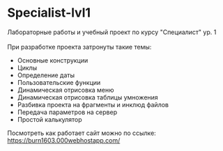 # Specialist-lvl1
Лабораторные работы и учебный проект по курсу "Специалист" ур. 1 <br><br>
При разработке проекта затронуты такие темы:
<ul>
<li>Основные конструкции</li>
<li>Циклы</li>
<li>Определение даты</li>
<li>Пользовательские функции</li>
<li>Динамическая отрисовка меню</li>
<li>Динамическая отрисовка таблицы умножения</li>
<li>Разбивка проекта на фрагменты и инклюд файлов</li>
<li>Передача параметров на сервер</li>
<li>Простой калькулятор</li>  
</ul>

Посмотреть как работает сайт можно по ссылке: https://burn1603.000webhostapp.com/
